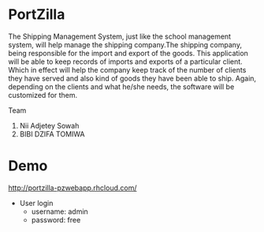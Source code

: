 PortZilla
=========

The Shipping Management System, just like the school management system, will help manage the shipping company.The shipping company, being responsible for the import and export of the goods.
This application will be able to keep records of imports and exports of a particular client. Which in effect
will help the company keep track of the number of clients they have served and also kind of goods they
have been able to ship. Again, depending on the clients and what he/she needs, the software will be
customized for them.

Team

1. Nii Adjetey Sowah
2. BIBI DZIFA TOMIWA

Demo
====
http://portzilla-pzwebapp.rhcloud.com/
* User login
  * username: admin
  * password: free
